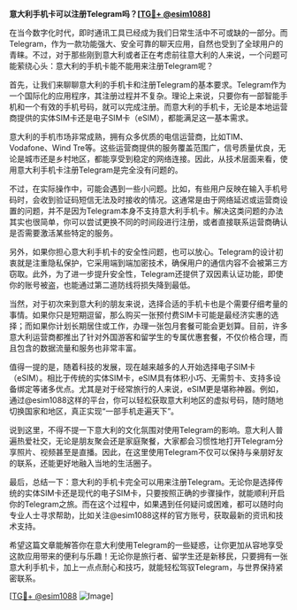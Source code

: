 **意大利手机卡可以注册Telegram吗？[[TG💪+ @esim1088](https://t.me/s/esim1088)]**

在当今数字化时代，即时通讯工具已经成为我们日常生活中不可或缺的一部分。而Telegram，作为一款功能强大、安全可靠的聊天应用，自然也受到了全球用户的青睐。不过，对于那些刚到意大利或者正在考虑前往意大利的人来说，一个问题可能萦绕心头：意大利的手机卡能不能用来注册Telegram呢？

首先，让我们来聊聊意大利的手机卡和注册Telegram的基本要求。Telegram作为一个国际化的应用程序，其注册过程并不复杂。理论上来说，只要你有一部智能手机和一个有效的手机号码，就可以完成注册。而意大利的手机卡，无论是本地运营商提供的实体SIM卡还是电子SIM卡（eSIM），都能满足这一基本需求。

意大利的手机市场非常成熟，拥有众多优质的电信运营商，比如TIM、Vodafone、Wind Tre等。这些运营商提供的服务覆盖范围广，信号质量优良，无论是城市还是乡村地区，都能享受到稳定的网络连接。因此，从技术层面来看，使用意大利手机卡注册Telegram是完全没有问题的。

不过，在实际操作中，可能会遇到一些小问题。比如，有些用户反映在输入手机号码时，会收到验证码短信无法及时接收的情况。这通常是由于网络延迟或运营商设置的问题，并不是因为Telegram本身不支持意大利手机卡。解决这类问题的办法其实也很简单，你可以尝试更换不同的时间段进行注册，或者直接联系运营商确认是否需要激活某些特定的服务。

另外，如果你担心意大利手机卡的安全性问题，也可以放心。Telegram的设计初衷就是注重隐私保护，它采用端到端加密技术，确保用户的通信内容不会被第三方窃取。此外，为了进一步提升安全性，Telegram还提供了双因素认证功能，即使你的账号被盗，也能通过第二道防线将损失降到最低。

当然，对于初次来到意大利的朋友来说，选择合适的手机卡也是个需要仔细考量的事情。如果你只是短期逗留，那么购买一张预付费SIM卡可能是最经济实惠的选择；而如果你计划长期居住或工作，办理一张包月套餐可能会更划算。目前，许多意大利运营商都推出了针对外国游客和留学生的专属优惠套餐，不仅价格合理，而且包含的数据流量和服务也非常丰富。

值得一提的是，随着科技的发展，现在越来越多的人开始选择电子SIM卡（eSIM）。相比于传统的实体SIM卡，eSIM具有体积小巧、无需剪卡、支持多设备绑定等诸多优点。尤其是对于经常旅行的人来说，eSIM更是堪称神器。例如，通过@esim1088这样的平台，你可以轻松获取意大利地区的虚拟号码，随时随地切换国家和地区，真正实现“一部手机走遍天下”。

说到这里，不得不提一下意大利的文化氛围对使用Telegram的影响。意大利人普遍热爱社交，无论是朋友聚会还是家庭聚餐，大家都会习惯性地打开Telegram分享照片、视频甚至是直播。因此，在这里使用Telegram不仅可以保持与亲朋好友的联系，还能更好地融入当地的生活圈子。

最后，总结一下：意大利的手机卡完全可以用来注册Telegram。无论你是选择传统的实体SIM卡还是现代的电子SIM卡，只要按照正确的步骤操作，就能顺利开启你的Telegram之旅。而在这个过程中，如果遇到任何疑问或困难，都可以随时向专业人士寻求帮助，比如关注@esim1088这样的官方账号，获取最新的资讯和技术支持。

希望这篇文章能解答你在意大利使用Telegram的一些疑惑，让你更加从容地享受这款应用带来的便利与乐趣！无论你是旅行者、留学生还是新移民，只要拥有一张意大利手机卡，加上一点点耐心和技巧，就能轻松驾驭Telegram，与世界保持紧密联系。

[[TG💪+ @esim1088](https://t.me/s/esim1088) ![Image](https://i.postimg.cc/4NQfJmqS/Snipaste-2025-05-13-00-14-12.png)]